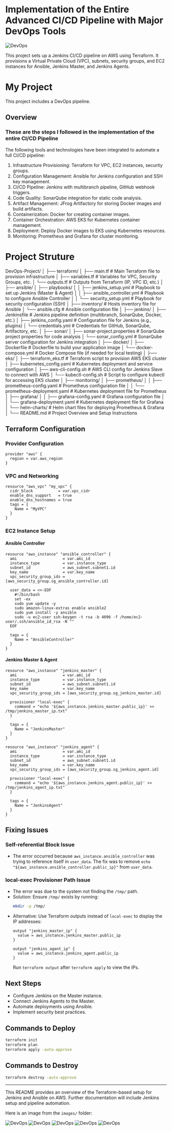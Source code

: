 # Implementation of the Entire Advanced CI/CD Pipeline with Major DevOps Tools

![DevOps](images/my-image.png)

This project sets up a Jenkins CI/CD pipeline on AWS using Terraform. It provisions a Virtual Private Cloud (VPC), subnets, security groups, and EC2 instances for Ansible, Jenkins Master, and Jenkins Agents.

# My Project

This project includes a DevOps pipeline.





## Overview


### These are the steps I followed in the implementation of the entire CI/CD Pipeline
The following tools and technologies have been integrated to automate a full CI/CD pipeline:

1. Infrastructure Provisioning: Terraform for VPC, EC2 instances, security groups.
2. Configuration Management: Ansible for Jenkins configuration and SSH key management.
3. CI/CD Pipeline: Jenkins with multibranch pipeline, GitHub webhook triggers.
4. Code Quality: SonarQube integration for static code analysis.
5. Artifact Management: JFrog Artifactory for storing Docker images and build artifacts.
6. Containerization: Docker for creating container images.
7. Container Orchestration: AWS EKS for Kubernetes container management.
8. Deployment: Deploy Docker images to EKS using Kubernetes resources.
9. Monitoring: Prometheus and Grafana for cluster monitoring.

# Project Struture

DevOps-Project/
│
├── terraform/
│   ├── main.tf                    # Main Terraform file to provision infrastructure
│   ├── variables.tf               # Variables for VPC, Security Groups, etc.
│   └── outputs.tf                 # Outputs from Terraform (IP, VPC ID, etc.)
│
├── ansible/
│   ├── playbooks/
│   │   ├── jenkins_setup.yml      # Playbook to set up Jenkins (Master & Agent)
│   │   ├── ansible_controller.yml # Playbook to configure Ansible Controller
│   │   └── security_setup.yml     # Playbook for security configuration (SSH)
│   ├── inventory/                 # Hosts inventory file for Ansible
│   └── ansible.cfg                # Ansible configuration file
│
├── jenkins/
│   ├── Jenkinsfile                # Jenkins pipeline definition (multibranch, SonarQube, Docker, etc.)
│   ├── jenkins_config.yaml       # Configuration file for Jenkins (e.g., plugins)
│   └── credentials.yml            # Credentials for GitHub, SonarQube, Artifactory, etc.
│
├── sonar/
│   ├── sonar-project.properties   # SonarQube project properties for code analysis
│   └── sonar_config.yml           # SonarQube server configuration for Jenkins integration
│
├── docker/
│   ├── Dockerfile                 # Dockerfile to build your application image
│   └── docker-compose.yml         # Docker Compose file (if needed for local testing)
│
├── eks/
│   ├── terraform_eks.tf           # Terraform script to provision AWS EKS cluster
│   ├── kubernetes_config.yaml    # Kubernetes deployment and service configuration
│   ├── aws-cli-config.sh         # AWS CLI config for Jenkins Slave to connect with AWS
│   └── kubectl-config.sh          # Script to configure kubectl for accessing EKS cluster
│
├── monitoring/
│   ├── prometheus/
│   │   ├── prometheus-config.yaml # Prometheus configuration file
│   │   └── prometheus-deployment.yaml # Kubernetes deployment file for Prometheus
│   ├── grafana/
│   │   ├── grafana-config.yaml    # Grafana configuration file
│   │   └── grafana-deployment.yaml # Kubernetes deployment file for Grafana
│   └── helm-charts/               # Helm chart files for deploying Prometheus & Grafana
│
└── README.md                      # Project Overview and Setup Instructions



## Terraform Configuration
### Provider Configuration
```hcl
provider "aws" {
  region = var.aws_region
}
```

### VPC and Networking
```hcl
resource "aws_vpc" "my_vpc" {
  cidr_block           = var.vpc_cidr
  enable_dns_support   = true
  enable_dns_hostnames = true
  tags = {
    Name = "MyVPC"
  }
}
```

### EC2 Instance Setup
#### **Ansible Controller**
```hcl
resource "aws_instance" "ansible_controller" {
  ami                    = var.ami_id
  instance_type          = var.instance_type
  subnet_id              = aws_subnet.subnet1.id
  key_name               = var.key_name
  vpc_security_group_ids = [aws_security_group.sg_ansible_controller.id]

  user_data = <<-EOF
    #!/bin/bash
    set -ex
    sudo yum update -y
    sudo amazon-linux-extras enable ansible2
    sudo yum install -y ansible
    sudo -u ec2-user ssh-keygen -t rsa -b 4096 -f /home/ec2-user/.ssh/ansible_id_rsa -N ""
  EOF

  tags = {
    Name = "AnsibleController"
  }
}
```

#### **Jenkins Master & Agent**
```hcl
resource "aws_instance" "jenkins_master" {
  ami                    = var.ami_id
  instance_type          = var.instance_type
  subnet_id              = aws_subnet.subnet1.id
  key_name               = var.key_name
  vpc_security_group_ids = [aws_security_group.sg_jenkins_master.id]

  provisioner "local-exec" {
    command = "echo '${aws_instance.jenkins_master.public_ip}' >> /tmp/jenkins_master_ip.txt"
  }

  tags = {
    Name = "JenkinsMaster"
  }
}

resource "aws_instance" "jenkins_agent" {
  ami                    = var.ami_id
  instance_type          = var.instance_type
  subnet_id              = aws_subnet.subnet1.id
  key_name               = var.key_name
  vpc_security_group_ids = [aws_security_group.sg_jenkins_agent.id]

  provisioner "local-exec" {
    command = "echo '${aws_instance.jenkins_agent.public_ip}' >> /tmp/jenkins_agent_ip.txt"
  }

  tags = {
    Name = "JenkinsAgent"
  }
}
```

## Fixing Issues
### **Self-referential Block Issue**
- The error occurred because `aws_instance.ansible_controller` was trying to reference itself in `user_data`. The fix was to remove `echo "${aws_instance.ansible_controller.public_ip}"` from `user_data`.

### **local-exec Provisioner Path Issue**
- The error was due to the system not finding the `/tmp/` path.
- Solution: Ensure `/tmp/` exists by running:
  ```sh
  mkdir -p /tmp/
  ```
- Alternative: Use Terraform outputs instead of `local-exec` to display the IP addresses:
  ```hcl
  output "jenkins_master_ip" {
    value = aws_instance.jenkins_master.public_ip
  }
  
  output "jenkins_agent_ip" {
    value = aws_instance.jenkins_agent.public_ip
  }
  ```
  Run `terraform output` after `terraform apply` to view the IPs.

## Next Steps
- Configure Jenkins on the Master instance.
- Connect Jenkins Agents to the Master.
- Automate deployments using Ansible.
- Implement security best practices.

## Commands to Deploy
```sh
terraform init
terraform plan
terraform apply -auto-approve
```

## Commands to Destroy
```sh
terraform destroy -auto-approve
```

---
This README provides an overview of the Terraform-based setup for Jenkins and Ansible on AWS. Further documentation will include Jenkins setup and pipeline automation.

Here is an image from the `images/` folder:

![DevOps](images/image-01.png)
![DevOps](images/image-02.png)
![DevOps](images/image-03.png)
![DevOps](images/image-04.png)
![DevOps](images/image-05.png)
